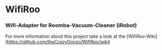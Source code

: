 # WifiRoo
### Wifi-Adapter for Roomba-Vacuum-Cleaner (iRobot)

For more information about this project take a look at the [WifiRoo-Wiki] (https://github.com/theCrazyGonzo/WifiRoo/wiki)
